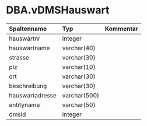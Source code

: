 # DBA.vDMSHauswart

|Spaltenname|Typ|Kommentar|
|:----------|:--|:--------|
|hauswartnr|integer||
|hauswartname|varchar(40)||
|strasse|varchar(30)||
|plz|varchar(10)||
|ort|varchar(30)||
|beschreibung|varchar(30)||
|hauswartadresse|varchar(500)||
|entityname|varchar(50)||
|dmsid|integer||
